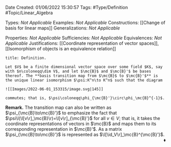 <div class="topSpace"></div>

Date Created: 01/06/2022 15:30:57
Tags: #Type/Definition #Topic/Linear_Algebra

Types: <i>Not Applicable</i>
Examples: <i>Not Applicable</i>
Constructions: [[Change of basis for linear maps]]
Generalizations: <i>Not Applicable</i>

Properties: <i>Not Applicable</i>
Sufficiencies: <i>Not Applicable</i>
Equivalences: <i>Not Applicable</i>
Justifications: [[Coordinate representation of vector spaces]], [[Isomorphism of objects is an equivalence relation]]

``` ad-Definition
title: Definition.

Let $V$ be a finite dimensional vector space over some field $K$, say with $n\coloneqq\dim V$, and let $\mc{B}$ and $\mc{B}'$ be bases thereof. The **basis transition map from $\mc{B}$ to $\mc{B}'$** is the unique linear isomorphism $\psi:K^n\to K^n$ such that the diagram

![[Images/2022-06-01_153315/image.svg|145]]

commutes; that is, $\psi\coloneqq\phi_{\mc{B}'}\circ\phi_\mc{B}^{-1}$.

```

<b>Remark.</b> The transition map can also be written as $\psi_{\mc{B}\to\mc{B}'}$ to emphasize the fact that $\psi\l(\l[v\r]_\mc{B}\r)=\l[v\r]_{\mc{B}'}$ for all $v\in V$; that is, it takes the coordinate representations of vectors in $\mc{B}$ and maps them to its corresponding representation in $\mc{B}'$. As a matrix $\psi_{\mc{B}\to\mc{B}'}$ is represented as $\l[\id_V\r]_\mc{B}^{\mc{B}'}$.<span style="float:right;">$\blacklozenge$</span>

